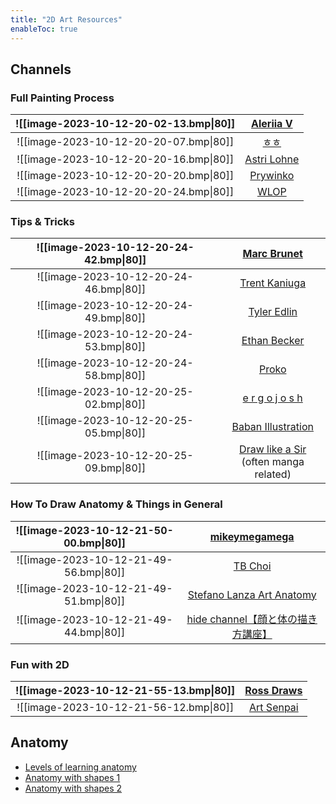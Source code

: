 ```yaml
---
title: "2D Art Resources"
enableToc: true
---
```

## Channels
### Full Painting Process


|![[image-2023-10-12-20-02-13.bmp\|80]] |[Aleriia V](https://www.youtube.com/channel/UCCfLwgb42V0T4VCbOi-w1FQ)
|:-:|:-:
|![[image-2023-10-12-20-20-07.bmp\|80]]|[ㅎㅎ](https://www.youtube.com/channel/UCZYdK-dME5h4cr_2q88Jwow/streams)
|![[image-2023-10-12-20-20-16.bmp\|80]]|[Astri Lohne](https://www.youtube.com/channel/UCux8frqzrRKtJywxlknmoag/videos)
|![[image-2023-10-12-20-20-20.bmp\|80]]|[Prywinko](https://www.youtube.com/channel/UC_Rn0n1K-srpX0_u6gnNx-A/videos)
|![[image-2023-10-12-20-20-24.bmp\|80]]|[WLOP](https://www.youtube.com/channel/UCPa7bvOg_r54NaQb7GJA9Eg/videos)

### Tips & Tricks
|![[image-2023-10-12-20-24-42.bmp\|80]]|[Marc Brunet](https://www.youtube.com/channel/UCKtu_JtQCY0yryIy6zK4ZCg/videos)
|:-:|:-:
|![[image-2023-10-12-20-24-46.bmp\|80]]|[Trent Kaniuga](https://www.youtube.com/channel/UCmRm1xtLIpBhuWjTyD411pA/playlists)
|![[image-2023-10-12-20-24-49.bmp\|80]]|[Tyler Edlin](https://www.youtube.com/channel/UCm9pCim4dDN4KJZUILGizgA/videos)
|![[image-2023-10-12-20-24-53.bmp\|80]]|[Ethan Becker](https://www.youtube.com/channel/UCwmDCkPQojch5khdMYCb0EA/videos)
|![[image-2023-10-12-20-24-58.bmp\|80]]|[Proko](https://www.youtube.com/channel/UClM2LuQ1q5WEc23462tQzBg/playlists)
|![[image-2023-10-12-20-25-02.bmp\|80]]|[e r g o j o s h ](https://www.youtube.com/channel/UCD6v_eY0IDEGittgHsmd8aQ/videos)
|![[image-2023-10-12-20-25-05.bmp\|80]]|[Baban Illustration](https://www.youtube.com/channel/UC4wvqacXJGRtZIHr_lg_J9w/videos)
|![[image-2023-10-12-20-25-09.bmp\|80]]|[Draw like a Sir](https://www.youtube.com/channel/UCnzCSbvTWDvty7Hr9Ind4ow/vidoes)<br>(often manga related)

### How To Draw Anatomy & Things in General

|![[image-2023-10-12-21-50-00.bmp\|80]]|[mikeymegamega](https://www.youtube.com/channel/UCOvvFK_EhrX9exQ-jkLPg8w/videos)
|:-:|:-:
|![[image-2023-10-12-21-49-56.bmp\|80]]|[TB Choi](https://www.youtube.com/channel/UCgik1lAQOo8w7cZmKB0RRzw/videos)
|![[image-2023-10-12-21-49-51.bmp\|80]]|[Stefano Lanza Art Anatomy](https://www.youtube.com/channel/UC5U9pPnb0mzCfnxSo_j3Xsw/videos)
|![[image-2023-10-12-21-49-44.bmp\|80]]|[hide channel【顔と体の描き方講座】](https://www.youtube.com/channel/UCAcGenBoh-mXpufzPtNh0hg/videos)

### Fun with 2D
|![[image-2023-10-12-21-55-13.bmp\|80]]|[Ross Draws](https://www.youtube.com/channel/UCLEVrhumRsK67JkP3G4w5cQ/videos)
|:-:|:-:
|![[image-2023-10-12-21-56-12.bmp\|80]]|[Art Senpai](https://www.youtube.com/channel/UCAVyJEzu_dbuyy47dS9rPAg)

## Anatomy
- [Levels of learning anatomy](https://www.youtube.com/watch?v=Jp_g3B2AsTE)
- [Anatomy with shapes 1](https://www.youtube.com/watch?v=yCfm8N_9A6k)
- [Anatomy with shapes 2](https://www.youtube.com/watch?v=gl0VUHLJuls)

